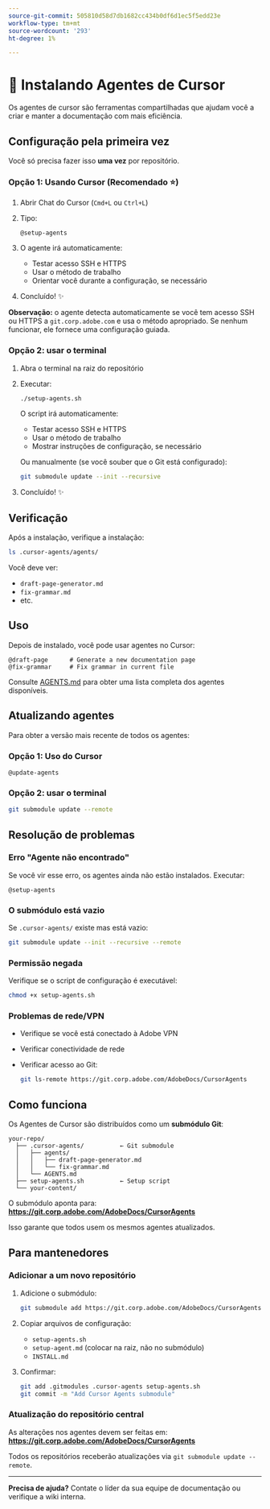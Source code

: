 ```yaml
---
source-git-commit: 505810d58d7db1682cc434b0df6d1ec5f5edd23e
workflow-type: tm+mt
source-wordcount: '293'
ht-degree: 1%

---
```

# 🚀 Instalando Agentes de Cursor

Os agentes de cursor são ferramentas compartilhadas que ajudam você a criar e manter a documentação com mais eficiência.

## Configuração pela primeira vez

Você só precisa fazer isso **uma vez** por repositório.

### Opção 1: Usando Cursor (Recomendado ⭐)

1. Abrir Chat do Cursor (`Cmd+L` ou `Ctrl+L`)
2. Tipo:

   ```
   @setup-agents
   ```
3. O agente irá automaticamente:
   - Testar acesso SSH e HTTPS
   - Usar o método de trabalho
   - Orientar você durante a configuração, se necessário
4. Concluído! ✨

**Observação:** o agente detecta automaticamente se você tem acesso SSH ou HTTPS a `git.corp.adobe.com` e usa o método apropriado. Se nenhum funcionar, ele fornece uma configuração guiada.

### Opção 2: usar o terminal

1. Abra o terminal na raiz do repositório
2. Executar:

   ```bash
   ./setup-agents.sh
   ```

   O script irá automaticamente:
   - Testar acesso SSH e HTTPS
   - Usar o método de trabalho
   - Mostrar instruções de configuração, se necessário

   Ou manualmente (se você souber que o Git está configurado):

   ```bash
   git submodule update --init --recursive
   ```

3. Concluído! ✨

## Verificação

Após a instalação, verifique a instalação:

```bash
ls .cursor-agents/agents/
```

Você deve ver:
- `draft-page-generator.md`
- `fix-grammar.md`
- etc.

## Uso

Depois de instalado, você pode usar agentes no Cursor:

```
@draft-page      # Generate a new documentation page
@fix-grammar     # Fix grammar in current file
```

Consulte [AGENTS.md](AGENTS.md) para obter uma lista completa dos agentes disponíveis.

## Atualizando agentes

Para obter a versão mais recente de todos os agentes:

### Opção 1: Uso do Cursor

```
@update-agents
```

### Opção 2: usar o terminal

```bash
git submodule update --remote
```

## Resolução de problemas

### Erro &quot;Agente não encontrado&quot;

Se você vir esse erro, os agentes ainda não estão instalados. Executar:

```
@setup-agents
```

### O submódulo está vazio

Se `.cursor-agents/` existe mas está vazio:

```bash
git submodule update --init --recursive --remote
```

### Permissão negada

Verifique se o script de configuração é executável:

```bash
chmod +x setup-agents.sh
```

### Problemas de rede/VPN

- Verifique se você está conectado à Adobe VPN
- Verificar conectividade de rede
- Verificar acesso ao Git:

  ```bash
  git ls-remote https://git.corp.adobe.com/AdobeDocs/CursorAgents
  ```

## Como funciona

Os Agentes de Cursor são distribuídos como um **submódulo Git**:

```
your-repo/
  ├── .cursor-agents/          ← Git submodule
  │   ├── agents/
  │   │   ├── draft-page-generator.md
  │   │   └── fix-grammar.md
  │   └── AGENTS.md
  ├── setup-agents.sh          ← Setup script
  └── your-content/
```

O submódulo aponta para:
**https://git.corp.adobe.com/AdobeDocs/CursorAgents**

Isso garante que todos usem os mesmos agentes atualizados.

## Para mantenedores

### Adicionar a um novo repositório

1. Adicione o submódulo:

   ```bash
   git submodule add https://git.corp.adobe.com/AdobeDocs/CursorAgents.git .cursor-agents
   ```

2. Copiar arquivos de configuração:
   - `setup-agents.sh`
   - `setup-agent.md` (colocar na raiz, não no submódulo)
   - `INSTALL.md`

3. Confirmar:

   ```bash
   git add .gitmodules .cursor-agents setup-agents.sh
   git commit -m "Add Cursor Agents submodule"
   ```

### Atualização do repositório central

As alterações nos agentes devem ser feitas em:
**https://git.corp.adobe.com/AdobeDocs/CursorAgents**

Todos os repositórios receberão atualizações via `git submodule update --remote`.

---

**Precisa de ajuda?** Contate o líder da sua equipe de documentação ou verifique a wiki interna.

